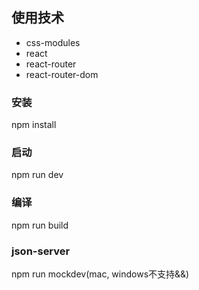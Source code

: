 ## 使用技术
  * css-modules
  * react
  * react-router
  * react-router-dom

### 安装
npm install

### 启动
npm run dev

### 编译
npm run build

### json-server
npm run mockdev(mac, windows不支持&&)